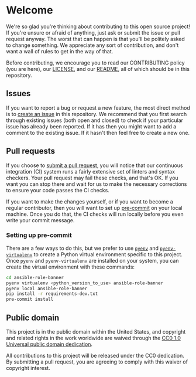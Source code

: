 # Welcome #

We're so glad you're thinking about contributing to this open source
project!  If you're unsure or afraid of anything, just ask or submit
the issue or pull request anyway.  The worst that can happen is that
you'll be politely asked to change something.  We appreciate any sort
of contribution, and don't want a wall of rules to get in the way of
that.

Before contributing, we encourage you to read our CONTRIBUTING policy
(you are here), our [LICENSE](LICENSE.md), and our
[README](README.md), all of which should be in this repository.

## Issues ##

If you want to report a bug or request a new feature, the most direct
method is to [create an issue](issue) in this repository.  We
recommend that you first search through existing issues (both open and
closed) to check if your particular issue has already been reported.
If it has then you might want to add a comment to the existing issue.
If it hasn't then feel free to create a new one.

## Pull requests ##

If you choose to [submit a pull request](pulls), you will notice that
our continuous integration (CI) system runs a fairly extensive set of
linters and syntax checkers.  Your pull request may fail these checks,
and that's OK.  If you want you can stop there and wait for us to make
the necessary corrections to ensure your code passes the CI checks.

If you want to make the changes yourself, or if you want to become a
regular contributor, then you will want to set up
[pre-commit](https://pre-commit.com/) on your local machine.  Once you
do that, the CI checks will run locally before you even write your
commit message.

### Setting up pre-commit ###

There are a few ways to do this, but we prefer to use
[`pyenv`](/pyenv/pyenv) and
[`pyenv-virtualenv`](/pyenv/pyenv-virtualenv) to create a Python
virtual environment specific to this project.  Once `pyenv` and
`pyenv-virtualenv` are installed on your system, you can create the
virtual environment with these commands:

```bash
cd ansible-role-banner
pyenv virtualenv <python_version_to_use> ansible-role-banner
pyenv local ansible-role-banner
pip install -r requirements-dev.txt
pre-commit install
```

## Public domain ##

This project is in the public domain within the United States, and
copyright and related rights in the work worldwide are waived through
the [CC0 1.0 Universal public domain
dedication](https://creativecommons.org/publicdomain/zero/1.0/).

All contributions to this project will be released under the CC0
dedication. By submitting a pull request, you are agreeing to comply
with this waiver of copyright interest.
